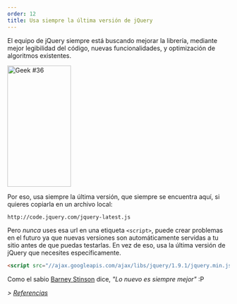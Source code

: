 ```yaml
---
order: 12
title: Usa siempre la última versión de jQuery
---
```


El equipo de jQuery siempre está buscando mejorar la librería, mediante mejor legibilidad del código, nuevas funcionalidades, y optimización de algoritmos existentes.

<div class="img-right">
  <img id="geek-36" class="icos-geek" src="http://browserdiet.com/en/assets/img/36.png" alt="Geek #36" width="144" height="275" />
</div>

Por eso, usa siempre la última versión, que siempre se encuentra aquí, si quieres copiarla en un archivo local:

```html
http://code.jquery.com/jquery-latest.js
```

Pero _nunca_ uses esa url en una etiqueta `<script>`, puede crear problemas en el futuro ya que nuevas versiones son automáticamente servidas a tu sitio antes de que puedas testarlas. En vez de eso, usa la última versión de jQuery que necesites específicamente.

```html
<script src="//ajax.googleapis.com/ajax/libs/jquery/1.9.1/jquery.min.js"></script>
```

Como el sabio [Barney Stinson](/img/new-is-always-better.gif) dice, *"Lo nuevo es siempre mejor"* :P

*> [Referencias](https://github.com/zenorocha/browser-diet/wiki/References#always-use-the-latest-version-of-jquery)*
